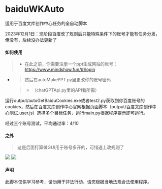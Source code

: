 # baiduWKAuto
适用于百度文库创作中心任务的全自动脚本

2023年12月1日：现阶段百度改了规则后只能特殊条件下的账号才能有任务分发，俺没有，后续没办法更新了

#### 如何使用

> - 在此之前，你需要注册一个ppt生成网站的账号：https://www.mindshow.fun/#/login

- > 然后在autoMakePPT.py里更改你的账号密码

  > - （chatGPTApi.py里的API看所需）

运行output/autoGetBaiduCookies.exe或者test2.py获取到你百度账号的cookies，然后在百度文库创作中心官网根据页面脚本（output/百度文库创作中心测试.user.js）选择多个目标任务，运行main.py根据程序提示即可运行。

经过三个账号测试，平均通过率：4/10

#### 之外

> 这是后面打算做GUI用于账号多开的，可惜遇上改规则了

![](https://picdl.sunbangyan.cn/2024/01/09/f07c23d9819e8bd5a2da5194fada8a51.jpeg)
![](https://picdl.sunbangyan.cn/2024/01/09/b1ea70684328b238a92348c720a30794.jpeg)

#### 声明

此脚本仅供学习参考，请勿用于非法行动，请您根据当地法规合法使用程序。